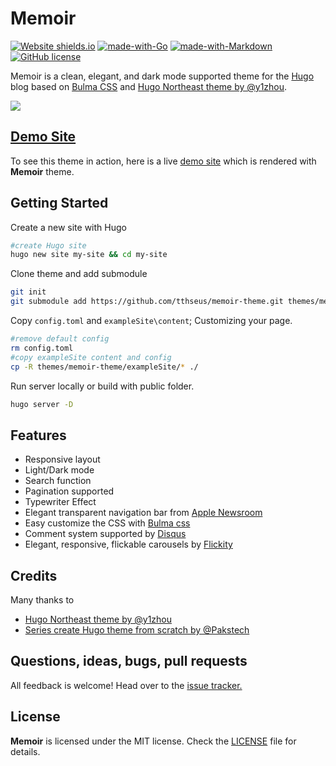 # Memoir

[![Website shields.io](https://img.shields.io/website-up-down-green-red/http/shields.io.svg)](http://shields.io/)
[![made-with-Go](https://img.shields.io/badge/Made%20with-Go-1f425f.svg)](https://go.dev/)
[![made-with-Markdown](https://img.shields.io/badge/Made%20with-Markdown-1f425f.svg)](http://commonmark.org)
[![GitHub license](https://img.shields.io/github/license/Naereen/StrapDown.js.svg)](https://github.com/Naereen/StrapDown.js/blob/master/LICENSE)


Memoir is a clean, elegant, and dark mode supported theme for the [Hugo](https://gohugo.io) blog based on [Bulma CSS](https://bulma.io) and [Hugo Northeast theme by @y1zhou](https://github.com/y1zhou/hugo-northeast).

![](2021-12-11-21-36-21.png)

## [Demo Site](https://tthseus.github.io/)
To see this theme in action, here is a live [demo site](https://tthseus.github.io/) which is rendered with **Memoir** theme.

## Getting Started

Create a new site with Hugo

```bash
#create Hugo site
hugo new site my-site && cd my-site
```

Clone theme and add submodule

```bash
git init
git submodule add https://github.com/tthseus/memoir-theme.git themes/memoir-theme
```

Copy `config.toml` and `exampleSite\content`; Customizing your page.  

```bash
#remove default config
rm config.toml
#copy exampleSite content and config
cp -R themes/memoir-theme/exampleSite/* ./
```
Run server locally or build with public folder.
```bash
hugo server -D
```

## Features

- Responsive layout
- Light/Dark mode
- Search function
- Pagination supported
- Typewriter Effect
- Elegant transparent navigation bar from [Apple Newsroom](https://www.apple.com/newsroom/)
- Easy customize the CSS with [Bulma css](https://bulma.io/)
- Comment system supported by [Disqus](https://disqus.com/)
- Elegant, responsive, flickable carousels by [Flickity](https://github.com/metafizzy/flickity)

## Credits
Many thanks to
-   [Hugo Northeast theme by @y1zhou](https://github.com/y1zhou/hugo-northeast)
-   [Series create Hugo theme from scratch by @Pakstech](https://pakstech.com/blog/create-hugo-theme/)

## Questions, ideas, bugs, pull requests
All feedback is welcome! Head over to the [issue tracker.](https://github.com/tthseus/memoir-theme/issues)

## License
**Memoir** is licensed under the MIT license. Check the [LICENSE](LICENSE) file for details.